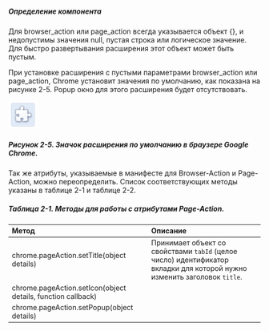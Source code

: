 ##### Определение компонента

Для browser\_action или page\_action всегда указывается объект {}, и недопустимы значения null, пустая строка или логическое значение. Для быстро развертывания расширения этот объект может быть пустым.

При установке расширения с пустыми параметрами browser\_action или page\_action, Chrome установит значения по умолчанию, как показана на рисунке 2-5. Popup окно для этого расширения будет отсутствовать.

![Рисунок 2-5. Значок расширения по умолчанию в браузере Google Chrome](/assets/figure-2-5.png)

##### Рисунок 2-5. _Значок расширения по умолчанию в браузере Google Chrome._

Так же атрибуты, указываемые в манифесте для Browser-Action и Page-Action, можно переопределить. Список соответствующих методы указаны в таблице 2-1 и таблице 2-2.

##### Таблица 2-1. _Методы для работы с атрибутами Page-Action._

| Метод | Описание |
| :--- | :--- |
| chrome.pageAction.setTitle\(object details\) | Принимает объект со свойствами `tabId` \(целое число\) идентификатор вкладки для которой нужно изменить заголовок `title`. |
| chrome.pageAction.setIcon\(object details, function callback\) |  |
| chrome.pageAction.setPopup\(object details\) |  |



